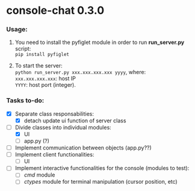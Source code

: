 # console-chat 0.3.0

### Usage:

1) You need to install the pyfiglet module in order to run **run_server.py** script:  
<code>pip install pyfiglet</code>


2) To start the server:  
<code>python run_server.py xxx.xxx.xxx.xxx yyyy</code>, where:  
   <code>xxx.xxx.xxx.xxx</code>: host IP\
   <code>YYYY</code>: host port (integer).
   

### Tasks to-do:

- [x] Separate class responsabilities:
    - [x] detach update ui function of server class
- [ ] Divide classes into individual modules:
    - [x] UI
    - [ ] app.py (?)
- [ ] Implement communication between objects (app.py??)
- [ ] Implement client functionalities:
   - [ ] UI
- [ ] Implement interactive functionalities for the console (modules to test):
   - [ ] _cmd_ module
   - [ ] _ctypes_ module for terminal manipulation (cursor position, etc)
